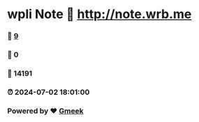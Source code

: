 # wpli Note :link: http://note.wrb.me 
### :page_facing_up: [9](http://note.wrb.me/tag.html) 
### :speech_balloon: 0 
### :hibiscus: 14191 
### :alarm_clock: 2024-07-02 18:01:00 
### Powered by :heart: [Gmeek](https://github.com/Meekdai/Gmeek)
